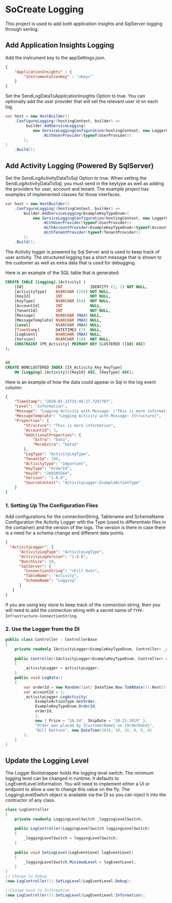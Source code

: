 # SoCreate Logging

This project is used to add both application insights and SqlServer logging through serilog.

## Add Application Insights Logging
Add the instrument key to the appSettings.json.
```json
{
    "ApplicationInsights" : {
        "InstrumentationKey" : "<Key>"
    }
}
```
Set the SendLogDataToApplicationInsights Option to true. You can optionally add the user provider that will set the relevant user id on each log.
```c#
var host = new HostBuilder()
    .ConfigureLogging((hostingContext, builder) => 
         builder.AddServiceLogging(
            new ServiceLoggingConfiguration(hostingContext, new LoggerOptions { SendLogDataToApplicationInsights = true})
                .WithUserProvider(typeof(UserProvider))
        );
)
    .Build();

```


## Add Activity Logging (Powered By SqlServer)

Set the SendLogActivityDataToSql Option to true. When setting the SendLogActivityDataToSql, you must send in the keytype as well as adding 
the providers for user, account and tenant. The example project has examples of implemented classes for those interfaces.
```c#
var host = new HostBuilder()
    .ConfigureLogging((hostingContext, builder) => 
        builder.AddServiceLogging<ExampleKeyTypeEnum>(
            new ServiceLoggingConfiguration(hostingContext, new LoggerOptions { SendLogActivityDataToSql = true })
                .WithUserProvider(typeof(UserProvider))
                .WithAccountProvider<ExampleKeyTypeEnum>(typeof(AccountProvider))
                .WithTenantProvider(typeof(TenantProvider))
        );
    .Build();
```
The Activity logger is powered by Sql Server and is used to keep track of user activity. The structured logging has a 
short message that is shown to the customer as well as extra data that is used for debugging. 


Here is an example of the SQL table that is generated:
```sql
CREATE TABLE [Logging].[Activity] (
    [Id]              INT            IDENTITY (1, 1) NOT NULL,
    [ActivityType]    NVARCHAR (256) NOT NULL,
    [KeyId]           INT            NOT NULL,
    [KeyType]         NVARCHAR (64)  NOT NULL,
    [AccountId]       INT            NULL,
    [TenantId]        INT            NOT NULL,
    [Message]         NVARCHAR (MAX) NULL,
    [MessageTemplate] NVARCHAR (MAX) NULL,
    [Level]           NVARCHAR (MAX) NULL,
    [TimeStamp]       DATETIME2 (7)  NULL,
    [LogEvent]        NVARCHAR (MAX) NULL,
    [Version]         NVARCHAR (10)  NOT NULL,
    CONSTRAINT [PK_Activity] PRIMARY KEY CLUSTERED ([Id] ASC)
);


GO
CREATE NONCLUSTERED INDEX [IX_Activity_Key_KeyType]
    ON [Logging].[Activity]([KeyId] ASC, [KeyType] ASC);
```

Here is an example of how the data could appear in Sql in the log event column:
```json
{
    "TimeStamp": "2020-01-22T15:46:27.7267707",
    "Level": "Information",
    "Message": "Logging Activity with Message: \"This is more information\"",
    "MessageTemplate": "Logging Activity with Message: {Structure}",
    "Properties": {
        "Structure": "This is more information",
        "AccountId": 1,
        "AdditionalProperties": {
            "Extra": "Data",
            "MoreExtra": "Data2"
        },
        "LogType": "ActivityLogType",
        "TenantId": 100,
        "ActivityType": "Important",
        "KeyType": "OrderId",
        "KeyId": "260105564",
        "Version": "1.0.0",
        "SourceContext": "ActivityLogger.ExampleActionType"
    }
}
```
### 1. Setting Up The Configuration Files
Add configurations for the connectionString, Tablename and SchemaName
Configuration the Activity Logger with the Type (used to differentiate files in the container) and the version of the 
logs. The version is there in case there is a need for a schema change and different data points.

```json
{
  "ActivityLogger": {
      "ActivityLogType": "ActivityLogType",
      "ActivityLogVersion": "1.0.0",
      "BatchSize": 50,
      "SqlServer": {
        "ConnectionString": "<Fill Out>",
        "TableName": "Activity",
        "SchemaName": "Logging"
      }
   }
}
```

If you are using key store to keep track of the connection string, then you will need to add the connection string 
with a secret name of `TYPE-Infrastructure-ConnectionString`. 

### 2. Use the Logger from the DI
```c#
public class Controller : ControllerBase
{
    private readonly IActivityLogger<ExampleKeyTypeEnum, Controller> _activityLogger;
    
    public Controller(IActivityLogger<ExampleKeyTypeEnum, Controller> activityLogger)
    {
        _activityLogger = activityLogger;
    }
    public void LogData()
    {
        var orderId = new Random((int) DateTime.Now.ToOADate()).Next();
        var accountId = 1;
        _activityLogger.LogActivity(
             ExampleActionType.GetOrder,
             ExampleKeyTypeEnum.OrderId,
             orderId,
             1,
             new { Price = "10.54", ShipDate = "10-21-2019" },
             "Order was placed by {CustomerName} on {OrderDate}",
             "Bill Battson", new DateTime(2019, 10, 15, 0, 0, 0)
        );
    }
}

```


## Update the Logging Level

The Logger Bootstrapper holds the logging level switch. The minimum logging level can be changed in runtime; It defaults to LogEventLevel.Information.
You will need to implement either a UI or endpoint to allow a use to change this value on the fly. The LoggingLevelSwitch object is available via the DI 
so you can inject it into the contructor of any class.

```c#
class LogController
{
	private readonly LoggingLevelSwitch _loggingLevelSwitch;
	
	public LogController(LoggingLevelSwitch loggingLevelSwitch)
	{
		_loggingLevelSwitch = loggingLevelSwitch;
	}
	
	public void SetLogLevel(LogEventLevel logEventLevel)
	{
		_loggingLevelSwitch.MinimumLevel = logEventLevel;	
	}
}
// Change to Debug
(new LogController()).SetLogLevel(LogEventLevel.Debug);

//Change back to Information
(new LogController()).SetLogLevel(LogEventLevel.Information);
```